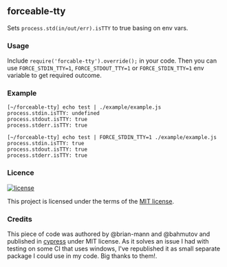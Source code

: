 ## forceable-tty

Sets `process.std(in/out/err).isTTY` to true basing on env vars.

### Usage

Include `require('forcable-tty').override();`
in your code. 
Then you can use `FORCE_STDIN_TTY=1`, `FORCE_STDOUT_TTY=1` or `FORCE_STDIN_TTY=1` env variable to get required outcome.


### Example

```
[~/forceable-tty] echo test | ./example/example.js 
process.stdin.isTTY: undefined
process.stdout.isTTY: true
process.stderr.isTTY: true

[~/forceable-tty] echo test | FORCE_STDIN_TTY=1 ./example/example.js 
process.stdin.isTTY: true
process.stdout.isTTY: true
process.stderr.isTTY: true
```

### Licence

[![license](https://img.shields.io/badge/license-MIT-green.svg)](/LICENSE)

This project is licensed under the terms of the [MIT license](/LICENSE).

### Credits 

This piece of code was authored by @brian-mann and @bahmutov and published in [cypress](https://github.com/cypress-io/cypress) under MIT license. As it solves an issue I had with testing on some CI that uses windows, I've republished it as small separate package I could use in my code. Big thanks to them!.